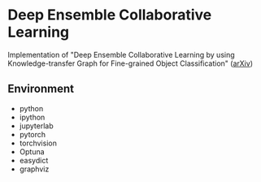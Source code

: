 # Deep Ensemble Collaborative Learning
Implementation of "Deep Ensemble Collaborative Learning by using Knowledge-transfer Graph for Fine-grained Object Classification" ([arXiv](https://arxiv.org/abs/2103.14845))

## Environment
* python
* ipython
* jupyterlab
* pytorch
* torchvision
* Optuna
* easydict
* graphviz
